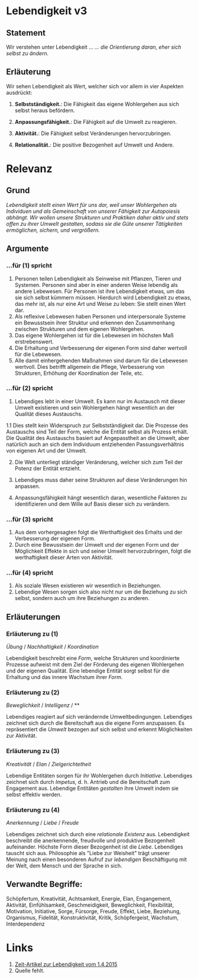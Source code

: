 <!---
   NAME - The NAME of this project is:
ethos

  FILE - The FILENAME of the current file is:
/v3.md

  CREATION - This project was CREATED on:
2017-01-28-16:15:00 UTC

  MODIFICATION - This project was last MODIFIED on:
2017-01-28-16:15:00 UTC

  VERSION - The current VERSION of this project is:
<git-commit-hash>-2017-01-28-16:15:00 UTC

  CREATOR(S) - This project was CREATED by:
Michael Czechowski, Martin Maga

  CONTACT - You can CONTACT the creator(s) or developer(s) of this project at:
E-Mail: mail@martinmaga.de

  COPYRIGHT - The COPYRIGHT holder of this project is:
COPYRIGHT (c) 2016 Martin Maga

  LICENSE - This project is LICENSED under the following license:
Martin Maga 2016 CC BY-SA 4.0 https://creativecommons.org

  SUBFILE – This is a SUBFILE! For more INFORMATION on this project go to:
/README.md
--->

# Lebendigkeit **v3**

## Statement

Wir verstehen unter Lebendigkeit ...
*... die Orientierung daran, eher sich selbst zu ändern.*

## Erläuterung

Wir sehen Lebendigkeit als Wert, welcher sich vor allem in vier Aspekten ausdrückt:

1. **Selbstständigkeit.**: Die Fähigkeit das eigene Wohlergehen aus sich selbst heraus befördern.  

2. **Anpassungsfähigkeit.**: Die Fähigkeit auf die Umwelt zu reagieren.

3. **Aktivität.**: Die Fähigkeit selbst Veränderungen hervorzubringen.

4. **Relationalität.**: Die positive Bezogenheit auf Umwelt und Andere.


# Relevanz

## Grund
*Lebendigkeit stellt einen Wert für uns dar, weil unser Wohlergehen als Individuen und als Gemeinschaft von unserer Fähigkeit zur Autopoiesis abhängt. Wir wollen unsere Strukturen und Praktiken daher aktiv und stets offen zu ihrer Umwelt gestalten, sodass sie die Güte unserer Tätigkeiten ermöglichen, sichern, und vergrößern.*

## Argumente

### ...für (1) spricht
1. Personen teilen Lebendigkeit als Seinweise mit Pflanzen, Tieren und Systemen. Personen sind aber in einer anderen Weise lebendig als andere Lebewesen. Für Personen ist ihre Lebendigkeit etwas, um das sie sich selbst kümmern müssen. Hierdurch wird Lebendigkeit zu etwas, das mehr ist, als nur eine Art und Weise zu leben: Sie stellt einen Wert dar.
2. Als reflexive Lebewesen haben Personen und interpersonale Systeme ein Bewusstsein ihrer Struktur und erkennen den Zusammenhang zwischen Strukturen und dem eigenen Wohlergehen.
3. Das eigene Wohlergehen ist für die Lebewesen im höchsten Maß erstrebenswert.
4. Die Erhaltung und Verbesserung der eigenen Form sind daher wertvoll für die Lebewesen.
5. Alle damit einhergehenden Maßnahmen sind darum für die Lebewesen wertvoll. Dies betrifft allgemein die Pflege, Verbesserung von Strukturen, Erhöhung der Koordination der Teile, etc.


### ...für (2) spricht
1. Lebendiges lebt in einer Umwelt. Es kann nur im Austausch mit dieser Umwelt existieren und sein Wohlergehen hängt wesentlich an der Qualität dieses Austauschs.

  1.1 Dies stellt kein Widerspruch zur Selbstständigkeit dar. Die Prozesse des Austauschs sind Teil der Form, welche die Entität selbst als Prozess erhält. Die Qualität des Austauschs basiert auf Angepasstheit an die Umwelt, aber natürlich auch an sich dem Individuum entziehenden Passungsverhältnis von eigenen Art und der Umwelt.  

2. Die Welt unterliegt ständiger Veränderung, welcher sich zum Teil der Potenz der Entität entzieht.

3. Lebendiges muss daher seine Strukturen auf diese Veränderungen hin anpassen.

4. Anpassungsfähigkeit hängt wesentlich daran, wesentliche Faktoren zu identifizieren und dem Wille auf Basis dieser sich zu verändern.


### ...für (3) spricht
1. Aus dem vorhergesagten folgt die Werthaftigkeit des Erhalts und der Verbesserung der eigenen Form.
2. Durch eine Bewusstsein der Umwelt und der eigenen Form und der Möglichkeit Effekte in sich und seiner Umwelt hervorzubringen, folgt die werthaftigkeit dieser Arten von Aktivität.


### ...für (4) spricht
1. Als soziale Wesen existieren wir wesentlich in Beziehungen.
2. Lebendige Wesen sorgen sich also nicht nur um die Beziehung zu sich selbst, sondern auch um ihre Beziehungen zu anderen.



## Erläuterungen

### Erläuterung zu (1)
*Übung* / *Nachhaltigkeit* / *Koordination*

Lebendigkeit beschreibt eine *Form*, welche Strukturen und koordinierte Prozesse aufweist mit dem Ziel der Förderung des eigenen Wohlergehen und der eigenen Qualität.
Eine lebendige Entität sorgt selbst für die Erhaltung und das innere Wachstum ihrer *Form*.

### Erläuterung zu (2)
*Beweglichkeit* / *Intelligenz* / **

Lebendiges reagiert auf sich verändernde Umweltbedingungen.
Lebendiges zeichnet sich durch die Bereitschaft aus die eigene Form anzupassen.
Es repräsentiert die *Umwelt* bezogen auf sich selbst und erkennt Möglichkeiten zur Aktivität.

### Erläuterung zu (3)
*Kreativität* / *Elan* / *Zielgerichtetheit*

Lebendige Entitäten sorgen für ihr Wohlergehen durch *Initiative*.
Lebendiges zeichnet sich durch *Impetus*, d. h. Antrieb und die Bereitschaft zum Engagement aus.
Lebendige Entitäten *gestalten* ihre Umwelt indem sie selbst effektiv werden.

### Erläuterung zu (4)
*Anerkennung* / *Liebe* / *Freude*

Lebendiges zeichnet sich durch eine *relationale Existenz* aus.
Lebendigkeit beschreibt die anerkennende, freudvolle und produktive Bezogenheit aufeinander.
Höchste Form dieser Bezogenheit ist die *Liebe*.
Lebendiges tauscht sich aus.
Philosophie als "Liebe zur Weisheit" trägt unserer Meinung nach einen besonderen Aufruf zur *lebendigen* Beschäftigung mit der Welt, dem Mensch und der Sprache in sich.

## Verwandte Begriffe:
Schöpfertum, Kreativität, Achtsamkeit, Energie, Elan, Engangement, Aktivität, Einfühlsamkeit, Geschmeidigkeit, Beweglichkeit, Flexibilität, Motivation, Initiative, Sorge, Fürsorge, Freude, Effekt, Liebe, Beziehung, Organismus, Fidelität, Konstruktivität, Kritik, Schöpfergeist, Wachstum, Interdependenz


# Links
1. [Zeit-Artikel zur Lebendigkeit vom 1.4.2015](http://www.zeit.de/2015/14/lebendigkeit-beziehung-soziologie-kunst-tod)
2. Quelle fehlt.
